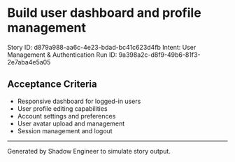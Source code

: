 # Build user dashboard and profile management

Story ID: d879a988-aa6c-4e23-bdad-bc41c623d4fb
Intent: User Management & Authentication
Run ID: 9a398a2c-d8f9-49b6-81f3-2e7aba4e5a05

## Acceptance Criteria
- Responsive dashboard for logged-in users
- User profile editing capabilities
- Account settings and preferences
- User avatar upload and management
- Session management and logout

---
Generated by Shadow Engineer to simulate story output.
